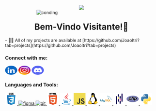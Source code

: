 <div align="center">
  <a href="https://github.com/JoaoItri">
    <img align="center" src="Wallpapers/Banner.gif" width="1000">
  </a>
</div>

<img align="right" alt="conding" width="400" src="https://github.com/JoaoItri/Wallpapers/Banner2.gif">
<h1 align="center">Bem-Vindo Visitante!👋</h1>
- 👨‍💻 All of my projects are available at [https://github.com/JoaoItri?tab=projects](https://github.com/JoaoItri?tab=projects)

<h3 align="left">Connect with me:</h3>
<p align="left">
<a href="https://linkedin.com/in/joaoitri" target="blank"><img align="center" src="https://raw.githubusercontent.com/JoaoItri/JoaoItri/main/Icons/Linkedin.svg" alt="joaoitri" height="30" width="40" /></a>
<a href="https://instagram.com/jo_itri" target="blank"><img align="center" src="https://raw.githubusercontent.com/JoaoItri/JoaoItri/main/Icons/Instagram.svg" alt="jo_itri" height="30" width="40" /></a>
<a href="https://discord.gg/jhonx#5458" target="blank"><img align="center" src="https://raw.githubusercontent.com/JoaoItri/JoaoItri/main/Icons/Discord.svg" alt="jhonx#5458" height="30" width="40" /></a>
</p>

<h3 align="left">Languages and Tools:</h3>
<p align="left"> <a href="https://www.w3schools.com/css/" target="_blank" rel="noreferrer"> <img src="https://raw.githubusercontent.com/devicons/devicon/master/icons/css3/css3-original-wordmark.svg" alt="css3" width="40" height="40"/> </a> <a href="https://www.figma.com/" target="_blank" rel="noreferrer"> <img src="https://www.vectorlogo.zone/logos/figma/figma-icon.svg" alt="figma" width="40" height="40"/> </a> <a href="https://git-scm.com/" target="_blank" rel="noreferrer"> <img src="https://www.vectorlogo.zone/logos/git-scm/git-scm-icon.svg" alt="git" width="40" height="40"/> </a> <a href="https://www.w3.org/html/" target="_blank" rel="noreferrer"> <img src="https://raw.githubusercontent.com/devicons/devicon/master/icons/html5/html5-original-wordmark.svg" alt="html5" width="40" height="40"/> </a> <a href="https://www.java.com" target="_blank" rel="noreferrer"> <img src="https://raw.githubusercontent.com/devicons/devicon/master/icons/java/java-original.svg" alt="java" width="40" height="40"/> </a> <a href="https://developer.mozilla.org/en-US/docs/Web/JavaScript" target="_blank" rel="noreferrer"> <img src="https://raw.githubusercontent.com/devicons/devicon/master/icons/javascript/javascript-original.svg" alt="javascript" width="40" height="40"/> </a> <a href="https://www.linux.org/" target="_blank" rel="noreferrer"> <img src="https://raw.githubusercontent.com/devicons/devicon/master/icons/linux/linux-original.svg" alt="linux" width="40" height="40"/> </a> <a href="https://www.mysql.com/" target="_blank" rel="noreferrer"> <img src="https://raw.githubusercontent.com/devicons/devicon/master/icons/mysql/mysql-original-wordmark.svg" alt="mysql" width="40" height="40"/> </a> <a href="https://pandas.pydata.org/" target="_blank" rel="noreferrer"> <img src="https://raw.githubusercontent.com/devicons/devicon/2ae2a900d2f041da66e950e4d48052658d850630/icons/pandas/pandas-original.svg" alt="pandas" width="40" height="40"/> </a> <a href="https://www.php.net" target="_blank" rel="noreferrer"> <img src="https://raw.githubusercontent.com/devicons/devicon/master/icons/php/php-original.svg" alt="php" width="40" height="40"/> </a> <a href="https://www.python.org" target="_blank" rel="noreferrer"> <img src="https://raw.githubusercontent.com/devicons/devicon/master/icons/python/python-original.svg" alt="python" width="40" height="40"/> </a> </p>
